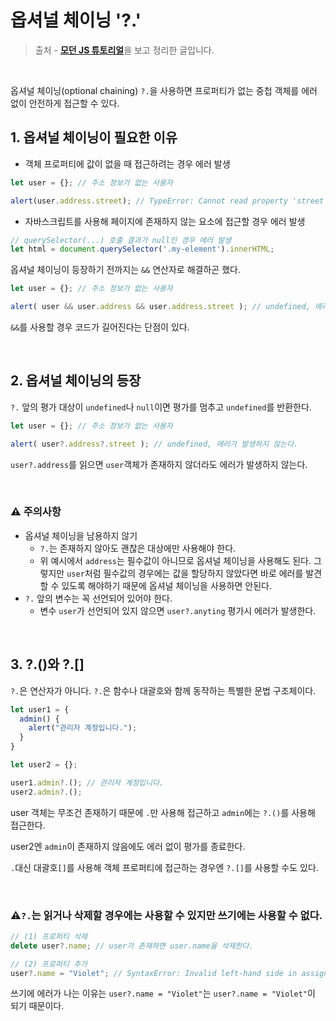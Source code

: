# 옵셔널 체이닝 '?.'



> 출처 - [**모던 JS 튜토리얼**](https://ko.javascript.info/)을 보고 정리한 글입니다.



<br>



옵셔널 체이닝(optional chaining) `?.`을 사용하면 프로퍼티가 없는 중첩 객체를 에러 없이 안전하게 접근할 수 있다.



## 1. 옵셔널 체이닝이 필요한 이유

- 객체 프로퍼티에 값이 없을 때 접근하려는 경우 에러 발생

```javascript
let user = {}; // 주소 정보가 없는 사용자

alert(user.address.street); // TypeError: Cannot read property 'street' of undefined
```

- 자바스크립트를 사용해 페이지에 존재하지 않는 요소에 접근할 경우 에러 발생

```javascript
// querySelector(...) 호출 결과가 null인 경우 에러 발생
let html = document.querySelector('.my-element').innerHTML;
```



옵셔널 체이닝이 등장하기 전까지는 `&&` 연산자로 해결하곤 했다.

```javascript
let user = {}; // 주소 정보가 없는 사용자

alert( user && user.address && user.address.street ); // undefined, 에러가 발생하지 않는다.
```

`&&`를 사용할 경우 코드가 길어진다는 단점이 있다.

<br>

## 2. 옵셔널 체이닝의 등장

`?.` 앞의 평가 대상이 `undefined`나 `null`이면  평가를 멈추고 `undefined`를 반환한다.

```javascript
let user = {}; // 주소 정보가 없는 사용자

alert( user?.address?.street ); // undefined, 에러가 발생하지 않는다.
```

`user?.address`를 읽으면 `user`객체가 존재하지 않더라도 에러가 발생하지 않는다.

<br>

### ⚠️ 주의사항

- 옵셔널 체이닝을 남용하지 않기
  - `?.`는 존재하지 않아도 괜찮은 대상에만 사용해야 한다.
  - 위 예시에서 `address`는 필수값이 아니므로 옵셔널 체이닝을 사용해도 된다. 그렇지만 `user`처럼 필수값의 경우에는 값을 할당하지 않았다면 바로 에러를 발견할 수 있도록 해야하기 때문에 옵셔널 체이닝을 사용하면 안된다.
- `?.` 앞의 변수는 꼭 선언되어 있어야 한다.
  - 변수 `user`가 선언되어 있지 않으면 `user?.anyting` 평가시 에러가 발생한다.

<br>

## 3. ?.()와 ?.[]

`?.`은 연산자가 아니다. `?.`은 함수나 대괄호와 함께 동작하는 특별한 문법 구조체이다.



```javascript
let user1 = {
  admin() {
    alert("관리자 계정입니다.");
  }
}

let user2 = {};

user1.admin?.(); // 관리자 계정입니다.
user2.admin?.();
```

user 객체는 무조건 존재하기 때문에 `.`만 사용해 접근하고 `admin`에는 `?.()`를 사용해 접근한다.

user2엔 `admin`이 존재하지 않음에도 에러 없이 평가를 종료한다.

`.`대신 대괄호`[]`를 사용해 객체 프로퍼티에 접근하는 경우엔 `?.[]`를 사용할 수도 있다.

<br>

### ⚠️`?.`는 읽거나 삭제할 경우에는 사용할 수 있지만 쓰기에는 사용할 수 없다.

```javascript
// (1) 프로퍼티 삭제
delete user?.name; // user가 존재하면 user.name을 삭제한다.

// (2) 프로퍼티 추가
user?.name = "Violet"; // SyntaxError: Invalid left-hand side in assignment
```

쓰기에 에러가 나는 이유는 `user?.name = "Violet"`는 `user?.name = "Violet"`이 되기 때문이다.